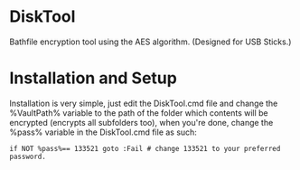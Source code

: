 # DiskTool
Bathfile encryption tool using the AES algorithm. (Designed for USB Sticks.)

# Installation and Setup
Installation is very simple, just edit the DiskTool.cmd file and change the %VaultPath% variable to the path of the folder which contents will be encrypted (encrypts all subfolders too), when you're done, change the %pass% variable in the DiskTool.cmd file as such:

```batch
if NOT %pass%== 133521 goto :Fail # change 133521 to your preferred password.
